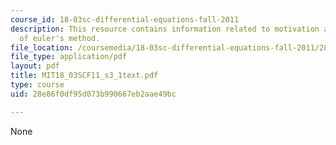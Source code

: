 ```yaml
---
course_id: 18-03sc-differential-equations-fall-2011
description: This resource contains information related to motivation and implementation
  of euler's method.
file_location: /coursemedia/18-03sc-differential-equations-fall-2011/28e86f0df95d073b990667eb2aae49bc_MIT18_03SCF11_s3_1text.pdf
file_type: application/pdf
layout: pdf
title: MIT18_03SCF11_s3_1text.pdf
type: course
uid: 28e86f0df95d073b990667eb2aae49bc

---
```

None